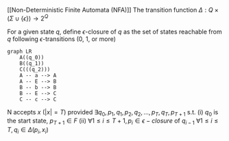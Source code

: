 [[Non-Deterministic Finite Automata (NFA)]]
The transition function $\Delta: Q\times(\Sigma \cup \{\epsilon\}) \rightarrow 2^{Q}$

For a given state $q$, define $\epsilon$-closure of $q$ as the set of states reachable from $q$ following $\epsilon$-transitions (0, 1, or more)

```mermaid
graph LR
	A((q_0))
	B((q_1))
	C(((q_2)))
	A -- a --> A
	A -- E --> B
	B -- b --> B
	B -- E --> C
	C -- c --> C
```

N accepts $x$ ($|x|=T$) provided
$\exists q_{0},p_{1},q_{1},p_{2},q_{2},...,p_{T},q_{T},p_{T+1}$
s.t. (i) $q_{0}$ is the start state, $p_{T+1}\in F$
(ii) $\forall 1 \leq i \leq T+1, p_{i} \in \epsilon-closure$ of $q_{i-1}$
$\forall 1 \leq i \leq T, q_{i}\in \Delta(p_{i},x_{i})$
